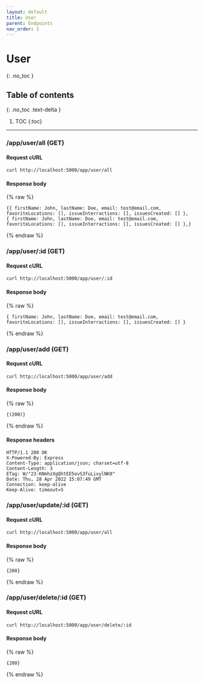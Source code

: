 ```yaml
---
layout: default
title: User
parent: Endpoints
nav_order: 2
---
```


# User
{: .no_toc }

## Table of contents
{: .no_toc .text-delta }

1. TOC
{:toc}

---

### /app/user/all (GET)
#### Request cURL
```
curl http://localhost:5000/app/user/all
```

#### Response body
{% raw %}
```
{{ firstName: John, lastName: Doe, email: test@email.com, favoriteLocations: [], issueInterractions: [], issuesCreated: [] },
{ firstName: John, lastName: Doe, email: test@email.com, favoriteLocations: [], issueInterractions: [], issuesCreated: [] },}
```
{% endraw %}

### /app/user/:id (GET)
#### Request cURL
```
curl http://localhost:5000/app/user/:id
```

#### Response body
{% raw %}
```
{ firstName: John, lastName: Doe, email: test@email.com, favoriteLocations: [], issueInterractions: [], issuesCreated: [] }
```
{% endraw %}


### /app/user/add (GET)
#### Request cURL
```
curl http://localhost:5000/app/user/add
```

#### Response body
{% raw %}
```
{(200)}
```

{% endraw %}
#### Response headers
```
HTTP/1.1 200 OK
X-Powered-By: Express
Content-Type: application/json; charset=utf-8
Content-Length: 3
ETag: W/"23-KNmhzXgQhtEE5ovS3fuLixylNK0"
Date: Thu, 28 Apr 2022 15:07:49 GMT
Connection: keep-alive
Keep-Alive: timeout=5
```

### /app/user/update/:id (GET)
#### Request cURL

```
curl http://localhost:5000/app/user/all
```

#### Response body
{% raw %}
```
{200}
```
{% endraw %}


### /app/user/delete/:id (GET)
#### Request cURL

```
curl http://localhost:5000/app/user/delete/:id
```

#### Response body
{% raw %}
```
{200}
```
{% endraw %}
